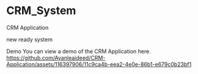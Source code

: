 # CRM_System
CRM Application

new ready system 

Demo You can view a demo of the CRM Application here. https://github.com/Ayanleaideed/CRM-Application/assets/116397906/11c9ca4b-eea2-4e0e-86b1-e679c0b23bf1
